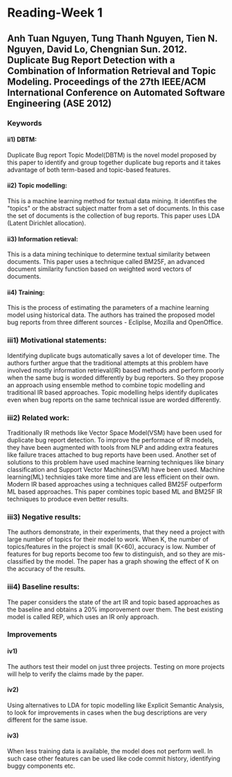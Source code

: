 # Reading-Week 1

## Anh Tuan Nguyen, Tung Thanh Nguyen, Tien N. Nguyen, David Lo, Chengnian Sun. 2012. Duplicate Bug Report Detection with a Combination of Information Retrieval and Topic Modeling. Proceedings of the 27th IEEE/ACM International Conference on Automated Software Engineering (ASE 2012)

### Keywords
#### ii1) DBTM:
Duplicate Bug report Topic Model(DBTM) is the novel model proposed by this paper to identify and group together duplicate bug reports and it takes advantage of both term-based and topic-based features.
#### ii2) Topic modelling: 
This is a machine learning method for textual data mining. It identifies the "topics" or the abstract subject matter from a set of documents. In this case the set of documents is the collection of bug reports. This paper uses LDA (Latent Dirichlet allocation).
#### ii3) Information retieval: 
This is a data mining techinique to determine textual similarity between documents. This paper uses a technique called BM25F, an advanced document similarity function based on weighted word vectors of documents.
#### ii4) Training: 
This is the process of estimating the parameters of a machine learning model using historical data. The authors has trained the proposed model bug reports from three different sources - Ecliplse, Mozilla and OpenOffice.

### iii1) Motivational statements: 
Identifying duplicate bugs automatically saves a lot of developer time. The authors further argue that the traditional attempts at this problem have involved mostly information retrieval(IR) based methods and perform poorly when the same bug is worded differently by bug reporters. So they propose an approach using ensemble method to combine topic modelling and traditional IR based approaches. Topic modelling helps identify duplicates even when bug reports on the same technical issue are worded differently.
### iii2) Related work: 
Traditionally IR methods like Vector Space Model(VSM) have been used for duplicate bug report detection. To improve the performace of IR models, they have been augmented with tools from NLP and adding extra features like failure traces attached to bug reports have been used. Another set of solutions to this problem have used machine learning techniques like binary classification and Support Vector Machines(SVM) have been used. Machine learning(ML) techniqies take more time and are less efficient on their own. Modern IR based approaches using a techniques called BM25F outperform ML based approaches. This paper combines topic based ML and BM25F IR techniques to produce even better results.
### iii3) Negative results:
The authors demonstrate, in their experiments, that they need a project with large number of topics for their model to  work. When K, the number of topics/features in the project is small (K<60), accuracy is low. Number of features for bug reports become too few to
distinguish, and so they are mis-classified by the model. The paper has a graph showing the effect of K on the accuracy of the results.
### iii4) Baseline results:
The paper considers the state of the art IR and topic based approaches as the baseline and obtains a 20% imporovement over them. The best existing model is called REP, which uses an IR only approach. 

### Improvements
#### iv1)
The authors test their model on just three projects. Testing on more projects will help to verify the claims made by the paper.
#### iv2)
Using alternatives to LDA for topic modelling like Explicit Semantic Analysis, to look for improvements in cases when the bug descriptions are very different for the same issue.
#### iv3) 
When less training data is available, the model does not perform well. In such case other features can be used like code commit history, identifying buggy components etc. 

